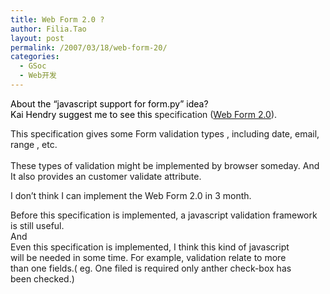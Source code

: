 ```yaml
---
title: Web Form 2.0 ?
author: Filia.Tao
layout: post
permalink: /2007/03/18/web-form-20/
categories:
  - GSoc
  - Web开发
---
```

<span dragover="true" id="_user_kai.hendry@gmail.com" style="color: rgb(121, 6, 25);"><span style="color: rgb(0, 0, 0);">About the “javascript support for form.py” idea?</span><br /><span style="color: rgb(0, 0, 0);">Kai Hendry suggest me to see this </span></span>specification ([Web Form 2.0][1]).

This specification gives some Form validation types , including date, email, range , etc.  
<span style="font-weight: bold;"><br /></span>These types of validation might be implemented by browser someday. And It also provides an customer validate attribute.

I don&#8217;t think I can implement the Web Form 2.0 in 3 month.

Before this specification is implemented, a javascript validation framework is still useful.  
And  
Even this specification is implemented, I think this kind of javascript  
will be needed in some time. For example, validation relate to more  
than one fields.( eg. One filed is required only anther check-box has  
been checked.)

 [1]: http://www.whatwg.org/specs/web-forms/current-work/
